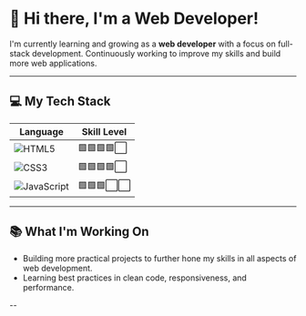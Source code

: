 # 🚧 Hi there, I'm a Web Developer!

I'm currently learning and growing as a **web developer** with a focus on full-stack development. Continuously working to improve my skills and build more web applications.

---

## 💻 My Tech Stack

| Language | Skill Level |  
|----------|-------------|  
| ![HTML5](https://img.shields.io/badge/HTML5-E34F26?style=for-the-badge&logo=html5&logoColor=white) | 🟩🟩🟩🟩⬜  
| ![CSS3](https://img.shields.io/badge/CSS3-1572B6?style=for-the-badge&logo=css3&logoColor=white) | 🟩🟩🟩🟩⬜  
| ![JavaScript](https://img.shields.io/badge/JavaScript-F7DF1E?style=for-the-badge&logo=javascript&logoColor=black) | 🟩🟩🟩⬜⬜  


---

## 📚 What I'm Working On
- Building more practical projects to further hone my skills in all aspects of web development.
- Learning best practices in clean code, responsiveness, and performance.
  


--
